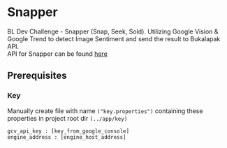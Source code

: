 # Snapper

BL Dev Challenge - Snapper (Snap, Seek, Sold).
Utilizing Google Vision & Google Trend to detect Image Sentiment and send the result to Bukalapak API. <br>
API for Snapper can be found [here](https://github.com/kahalKevin/Snapper)

## Prerequisites

### Key

Manually create file with name
``("key.properties")``
containing these properties in project root dir ``(../app/key)``
```
gcv_api_key : [key_from_google_console]
engine_address : [engine_host_address]
```
